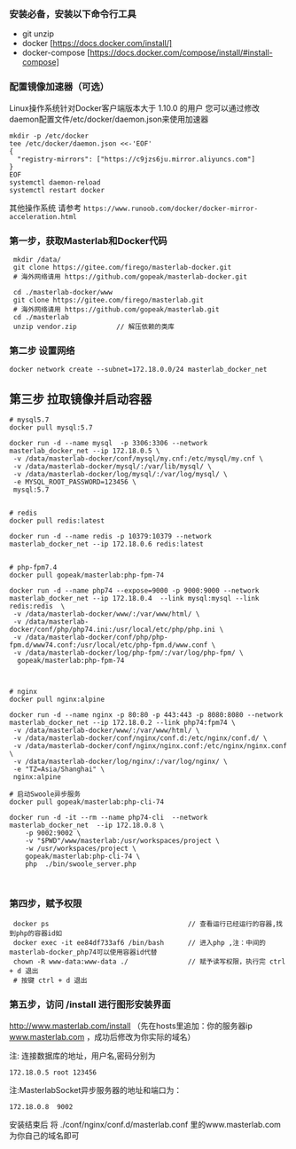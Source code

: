 
### 安装必备，安装以下命令行工具

- git unzip  
- docker [https://docs.docker.com/install/]
- docker-compose [https://docs.docker.com/compose/install/#install-compose]



### 配置镜像加速器（可选） 
Linux操作系统针对Docker客户端版本大于 1.10.0 的用户
您可以通过修改daemon配置文件/etc/docker/daemon.json来使用加速器 
```
mkdir -p /etc/docker
tee /etc/docker/daemon.json <<-'EOF'
{
  "registry-mirrors": ["https://c9jzs6ju.mirror.aliyuncs.com"]
}
EOF
systemctl daemon-reload
systemctl restart docker
```
其他操作系统 请参考 `https://www.runoob.com/docker/docker-mirror-acceleration.html`



### 第一步，获取Masterlab和Docker代码

```
 mkdir /data/
 git clone https://gitee.com/firego/masterlab-docker.git
 # 海外网络请用 https://github.com/gopeak/masterlab-docker.git

 cd ./masterlab-docker/www
 git clone https://gitee.com/firego/masterlab.git
 # 海外网络请用 https://github.com/gopeak/masterlab.git
 cd ./masterlab
 unzip vendor.zip          // 解压依赖的类库
```



### 第二步 设置网络
```
docker network create --subnet=172.18.0.0/24 masterlab_docker_net
```


## 第三步 拉取镜像并启动容器 
```
# mysql5.7 
docker pull mysql:5.7

docker run -d --name mysql  -p 3306:3306 --network masterlab_docker_net --ip 172.18.0.5 \
 -v /data/masterlab-docker/conf/mysql/my.cnf:/etc/mysql/my.cnf \
 -v /data/masterlab-docker/mysql/:/var/lib/mysql/ \
 -v /data/masterlab-docker/log/mysql/:/var/log/mysql/ \
 -e MYSQL_ROOT_PASSWORD=123456 \
 mysql:5.7
 
 
# redis 
docker pull redis:latest

docker run -d --name redis -p 10379:10379 --network masterlab_docker_net --ip 172.18.0.6 redis:latest
 

# php-fpm7.4 
docker pull gopeak/masterlab:php-fpm-74

docker run -d --name php74 --expose=9000 -p 9000:9000 --network masterlab_docker_net --ip 172.18.0.4  --link mysql:mysql --link redis:redis  \
 -v /data/masterlab-docker/www/:/var/www/html/ \
 -v /data/masterlab-docker/conf/php/php74.ini:/usr/local/etc/php/php.ini \
 -v /data/masterlab-docker/conf/php/php-fpm.d/www74.conf:/usr/local/etc/php-fpm.d/www.conf \
 -v /data/masterlab-docker/log/php-fpm/:/var/log/php-fpm/ \
  gopeak/masterlab:php-fpm-74
 
  
  
# nginx 
docker pull nginx:alpine

docker run -d --name nginx -p 80:80 -p 443:443 -p 8080:8080 --network masterlab_docker_net --ip 172.18.0.2 --link php74:fpm74 \
 -v /data/masterlab-docker/www/:/var/www/html/ \
 -v /data/masterlab-docker/conf/nginx/conf.d:/etc/nginx/conf.d/ \
 -v /data/masterlab-docker/conf/nginx/nginx.conf:/etc/nginx/nginx.conf \
 -v /data/masterlab-docker/log/nginx/:/var/log/nginx/ \
 -e "TZ=Asia/Shanghai" \
 nginx:alpine
 
# 启动Swoole异步服务
docker pull gopeak/masterlab:php-cli-74

docker run -d -it --rm --name php74-cli  --network masterlab_docker_net  --ip 172.18.0.8 \
    -p 9002:9002 \
    -v "$PWD"/www/masterlab:/usr/workspaces/project \
    -w /usr/workspaces/project \
    gopeak/masterlab:php-cli-74 \
    php  ./bin/swoole_server.php
 
 
```
 
	  

### 第四步，赋予权限

```
 docker ps                                   // 查看运行已经运行的容器,找到php的容器id如
 docker exec -it ee84df733af6 /bin/bash      // 进入php ,注：中间的masterlab-docker_php74可以使用容器id代替
 chown -R www-data:www-data ./               // 赋予读写权限，执行完 ctrl + d 退出
 # 按键 ctrl + d 退出
```


### 第五步，访问 /install  进行图形安装界面

http://www.masterlab.com/install （先在hosts里追加：你的服务器ip www.masterlab.com ，成功后修改为你实际的域名）

注: 连接数据库的地址，用户名,密码分别为  
```
172.18.0.5 root 123456
```
注:MasterlabSocket异步服务器的地址和端口为： 
```
172.18.0.8  9002
```

安装结束后 将 ./conf/nginx/conf.d/masterlab.conf 里的www.masterlab.com为你自己的域名即可

 
 
 
	
